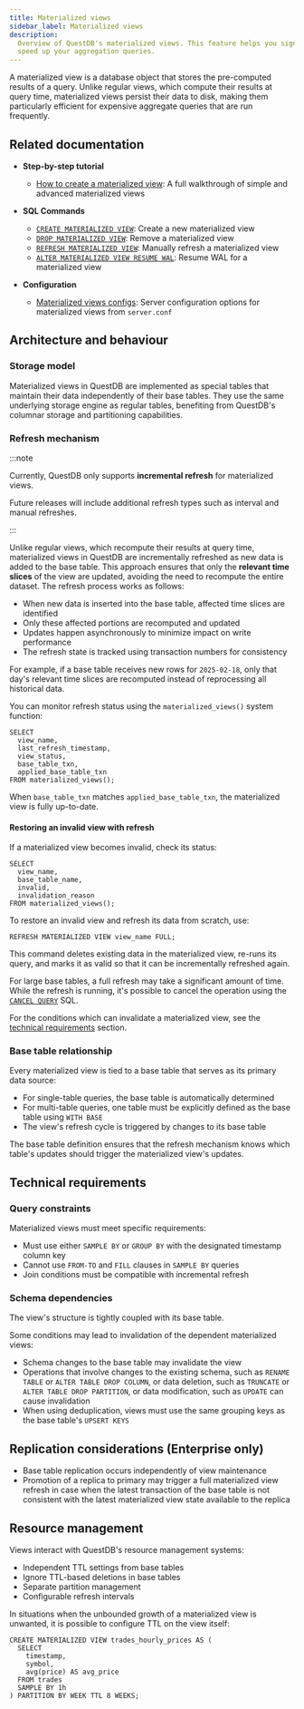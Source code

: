 ```yaml
---
title: Materialized views
sidebar_label: Materialized views
description:
  Overview of QuestDB's materialized views. This feature helps you significantly
  speed up your aggregation queries.
---
```


A materialized view is a database object that stores the pre-computed results of
a query. Unlike regular views, which compute their results at query time,
materialized views persist their data to disk, making them particularly
efficient for expensive aggregate queries that are run frequently.

## Related documentation

- **Step-by-step tutorial**

  - [How to create a materialized view](/blog/how-to-create-a-materialized-view/):
    A full walkthrough of simple and advanced materialized views

- **SQL Commands**

  - [`CREATE MATERIALIZED VIEW`](/docs/reference/sql/create-mat-view/): Create a
    new materialized view
  - [`DROP MATERIALIZED VIEW`](/docs/reference/sql/drop-mat-view/): Remove a
    materialized view
  - [`REFRESH MATERIALIZED VIEW`](/docs/reference/sql/refresh-mat-view/):
    Manually refresh a materialized view
  - [`ALTER MATERIALIZED VIEW RESUME WAL`](/docs/reference/sql/alter-mat-view-resume-wal/):
    Resume WAL for a materialized view

- **Configuration**
  - [Materialized views configs](/docs/configuration/#materialized-views):
    Server configuration options for materialized views from `server.conf`

## Architecture and behaviour

### Storage model

Materialized views in QuestDB are implemented as special tables that maintain
their data independently of their base tables. They use the same underlying
storage engine as regular tables, benefiting from QuestDB's columnar storage and
partitioning capabilities.

### Refresh mechanism

:::note

Currently, QuestDB only supports **incremental refresh** for materialized views.

Future releases will include additional refresh types such as interval and
manual refreshes.

:::

Unlike regular views, which recompute their results at query time, materialized
views in QuestDB are incrementally refreshed as new data is added to the base
table. This approach ensures that only the **relevant time slices** of the view
are updated, avoiding the need to recompute the entire dataset. The refresh
process works as follows:

- When new data is inserted into the base table, affected time slices are
  identified
- Only these affected portions are recomputed and updated
- Updates happen asynchronously to minimize impact on write performance
- The refresh state is tracked using transaction numbers for consistency

For example, if a base table receives new rows for `2025-02-18`, only that day's
relevant time slices are recomputed instead of reprocessing all historical data.

You can monitor refresh status using the `materialized_views()` system function:

```questdb-sql title="Listing all materialized views"
SELECT
  view_name,
  last_refresh_timestamp,
  view_status,
  base_table_txn,
  applied_base_table_txn
FROM materialized_views();
```

When `base_table_txn` matches `applied_base_table_txn`, the materialized view is
fully up-to-date.

#### Restoring an invalid view with refresh

If a materialized view becomes invalid, check its status:

```questdb-sql title="Checking view status"
SELECT
  view_name,
  base_table_name,
  invalid,
  invalidation_reason
FROM materialized_views();
```

To restore an invalid view and refresh its data from scratch, use:

```questdb-sql title="Restoring an invalid view"
REFRESH MATERIALIZED VIEW view_name FULL;
```

This command deletes existing data in the materialized view, re-runs its query,
and marks it as valid so that it can be incrementally refreshed again.

For large base tables, a full refresh may take a significant amount of time.
While the refresh is running, it's possible to cancel the operation using the
[`CANCEL QUERY`](/docs/reference/sql/cancel-query/) SQL.

For the conditions which can invalidate a materialized view, see the
[technical requirements](#technical-requirements) section.

### Base table relationship

Every materialized view is tied to a base table that serves as its primary data
source:

- For single-table queries, the base table is automatically determined
- For multi-table queries, one table must be explicitly defined as the base
  table using `WITH BASE`
- The view's refresh cycle is triggered by changes to its base table

The base table definition ensures that the refresh mechanism knows which
table's updates should trigger the materialized view's updates.

## Technical requirements

### Query constraints

Materialized views must meet specific requirements:

- Must use either `SAMPLE BY` or `GROUP BY` with the designated timestamp column
  key
- Cannot use `FROM-TO` and `FILL` clauses in `SAMPLE BY` queries
- Join conditions must be compatible with incremental refresh

### Schema dependencies

The view's structure is tightly coupled with its base table.

Some conditions may lead to invalidation of the dependent materialized views:

- Schema changes to the base table may invalidate the view
- Operations that involve changes to the existing schema, such as `RENAME TABLE`
  or `ALTER TABLE DROP COLUMN`, or data deletion, such as `TRUNCATE` or
  `ALTER TABLE DROP PARTITION`, or data modification, such as `UPDATE` can cause
  invalidation
- When using deduplication, views must use the same grouping keys as the base
  table's `UPSERT KEYS`

## Replication considerations (Enterprise only)

- Base table replication occurs independently of view maintenance
- Promotion of a replica to primary may trigger a full materialized view refresh
  in case when the latest transaction of the base table is not consistent with
  the latest materialized view state available to the replica

## Resource management

Views interact with QuestDB's resource management systems:

- Independent TTL settings from base tables
- Ignore TTL-based deletions in base tables
- Separate partition management
- Configurable refresh intervals

In situations when the unbounded growth of a materialized view is unwanted, it
is possible to configure TTL on the view itself:

```questdb-sql title="Create a materialized view with a TTL policy"
CREATE MATERIALIZED VIEW trades_hourly_prices AS (
  SELECT
    timestamp,
    symbol,
    avg(price) AS avg_price
  FROM trades
  SAMPLE BY 1h
) PARTITION BY WEEK TTL 8 WEEKS;
```
